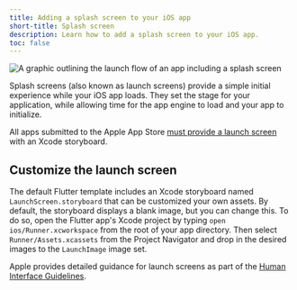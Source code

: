```yaml
---
title: Adding a splash screen to your iOS app
short-title: Splash screen
description: Learn how to add a splash screen to your iOS app.
toc: false
---
```


<img src='/assets/images/docs/development/ui/splash-screen/android-splash-screen/splash-screens_header.png'
class="mw-100" alt="A graphic outlining the launch flow of an app including a splash screen">

Splash screens (also known as launch screens) provide
a simple initial experience while your iOS app loads.
They set the stage for your application,
while allowing time for the app engine
to load and your app to initialize.

All apps submitted to the Apple App Store
[must provide a launch screen][apple-requirement]
with an Xcode storyboard.

## Customize the launch screen

The default Flutter template includes an Xcode
storyboard named `LaunchScreen.storyboard`
that can be customized your own assets.
By default, the storyboard displays a blank image,
but you can change this. To do so,
open the Flutter app's Xcode project
by typing `open ios/Runner.xcworkspace`
from the root of your app directory.
Then select `Runner/Assets.xcassets`
from the Project Navigator and
drop in the desired images to the `LaunchImage` image set.

Apple provides detailed guidance for launch screens as
part of the [Human Interface Guidelines][].

[apple-requirement]: {{site.apple-dev}}/documentation/xcode/specifying-your-apps-launch-screen
[Human Interface Guidelines]: {{site.apple-dev}}/design/human-interface-guidelines/patterns/launching#launch-screens
